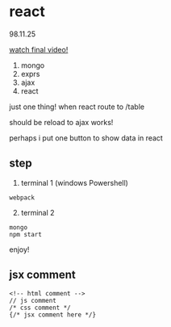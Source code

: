 # react
98.11.25

[watch final video!](https://archive.org/details/repomngtestbranchreact)

1. mongo
2. exprs
3. ajax
4. react

just one thing! when react route to /table

should be reload to ajax works!

perhaps i put one button to show data in react

## step

1. terminal 1 (windows Powershell)
```
webpack
```
2. terminal 2
```
mongo
npm start
```
enjoy!

## jsx comment
```
<!-- html comment -->
// js comment
/* css comment */
{/* jsx comment here */}
```
